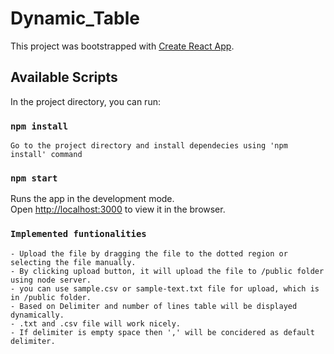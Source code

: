# Dynamic_Table

This project was bootstrapped with [Create React App](https://github.com/facebook/create-react-app).

## Available Scripts

In the project directory, you can run:


### `npm install`

    Go to the project directory and install dependecies using 'npm install' command

### `npm start`

Runs the app in the development mode.<br />
Open [http://localhost:3000](http://localhost:3000) to view it in the browser.

### `Implemented funtionalities`

    - Upload the file by dragging the file to the dotted region or selecting the file manually.
    - By clicking upload button, it will upload the file to /public folder using node server.
    - you can use sample.csv or sample-text.txt file for upload, which is in /public folder.
    - Based on Delimiter and number of lines table will be displayed dynamically.
    - .txt and .csv file will work nicely.
    - If delimiter is empty space then ',' will be concidered as default delimiter.
